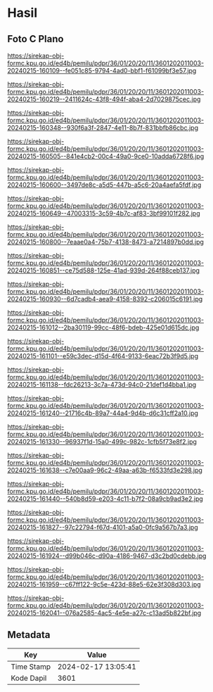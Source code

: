 # Hasil

## Foto C Plano

https://sirekap-obj-formc.kpu.go.id/ed4b/pemilu/pdpr/36/01/20/20/11/3601202011003-20240215-160109--fe051c85-9794-4ad0-bbf1-f61099bf3e57.jpg

https://sirekap-obj-formc.kpu.go.id/ed4b/pemilu/pdpr/36/01/20/20/11/3601202011003-20240215-160219--2411624c-43f8-494f-aba4-2d7029875cec.jpg

https://sirekap-obj-formc.kpu.go.id/ed4b/pemilu/pdpr/36/01/20/20/11/3601202011003-20240215-160348--930f6a3f-2847-4e11-8b7f-831bbfb86cbc.jpg

https://sirekap-obj-formc.kpu.go.id/ed4b/pemilu/pdpr/36/01/20/20/11/3601202011003-20240215-160505--841e4cb2-00c4-49a0-9ce0-10adda6728f6.jpg

https://sirekap-obj-formc.kpu.go.id/ed4b/pemilu/pdpr/36/01/20/20/11/3601202011003-20240215-160600--3497de8c-a5d5-447b-a5c6-20a4aefa5fdf.jpg

https://sirekap-obj-formc.kpu.go.id/ed4b/pemilu/pdpr/36/01/20/20/11/3601202011003-20240215-160649--47003315-3c59-4b7c-af83-3bf99101f282.jpg

https://sirekap-obj-formc.kpu.go.id/ed4b/pemilu/pdpr/36/01/20/20/11/3601202011003-20240215-160800--7eaae0a4-75b7-4138-8473-a7214897b0dd.jpg

https://sirekap-obj-formc.kpu.go.id/ed4b/pemilu/pdpr/36/01/20/20/11/3601202011003-20240215-160851--ce75d588-125e-41ad-939d-264f88ceb137.jpg

https://sirekap-obj-formc.kpu.go.id/ed4b/pemilu/pdpr/36/01/20/20/11/3601202011003-20240215-160930--6d7cadb4-aea9-4158-8392-c206015c6191.jpg

https://sirekap-obj-formc.kpu.go.id/ed4b/pemilu/pdpr/36/01/20/20/11/3601202011003-20240215-161012--2ba30119-99cc-48f6-bdeb-425e01d615dc.jpg

https://sirekap-obj-formc.kpu.go.id/ed4b/pemilu/pdpr/36/01/20/20/11/3601202011003-20240215-161101--e59c3dec-d15d-4f64-9133-6eac72b3f9d5.jpg

https://sirekap-obj-formc.kpu.go.id/ed4b/pemilu/pdpr/36/01/20/20/11/3601202011003-20240215-161138--fdc26213-3c7a-473d-94c0-21def1d4bba1.jpg

https://sirekap-obj-formc.kpu.go.id/ed4b/pemilu/pdpr/36/01/20/20/11/3601202011003-20240215-161240--21716c4b-89a7-44a4-9d4b-d6c31cff2a10.jpg

https://sirekap-obj-formc.kpu.go.id/ed4b/pemilu/pdpr/36/01/20/20/11/3601202011003-20240215-161330--96937f1d-15a0-499c-982c-1cfb5f73e8f2.jpg

https://sirekap-obj-formc.kpu.go.id/ed4b/pemilu/pdpr/36/01/20/20/11/3601202011003-20240215-161638--c7e00aa9-96c2-49aa-a63b-f6533fd3e298.jpg

https://sirekap-obj-formc.kpu.go.id/ed4b/pemilu/pdpr/36/01/20/20/11/3601202011003-20240215-161440--540b8d59-e203-4c11-b7f2-08a9cb9ad3e2.jpg

https://sirekap-obj-formc.kpu.go.id/ed4b/pemilu/pdpr/36/01/20/20/11/3601202011003-20240215-161827--97c22794-f67d-4101-a5a0-0fc9a567b7a3.jpg

https://sirekap-obj-formc.kpu.go.id/ed4b/pemilu/pdpr/36/01/20/20/11/3601202011003-20240215-161924--d99b046c-d90a-4186-9467-d3c2bd0cdebb.jpg

https://sirekap-obj-formc.kpu.go.id/ed4b/pemilu/pdpr/36/01/20/20/11/3601202011003-20240215-161959--c67ff122-9c5e-423d-88e5-62e3f308d303.jpg

https://sirekap-obj-formc.kpu.go.id/ed4b/pemilu/pdpr/36/01/20/20/11/3601202011003-20240215-162041--076a2585-4ac5-4e5e-a27c-c13ad5b822bf.jpg


## Metadata

| Key        | Value               |
| ---------- | ------------------- |
| Time Stamp | 2024-02-17 13:05:41 |
| Kode Dapil | 3601                |



